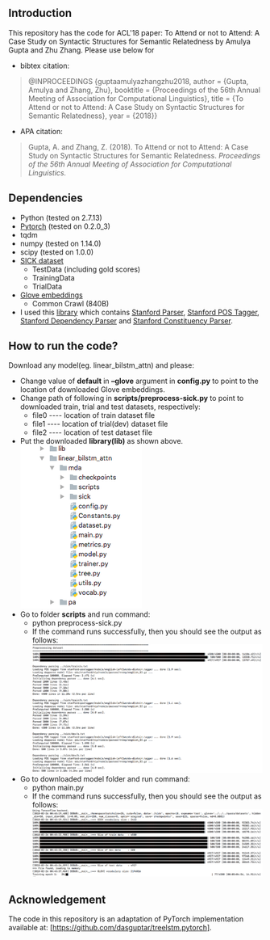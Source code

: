 ## Introduction
This repository has the code for ACL'18 paper: To Attend or not to Attend: A Case Study on Syntactic Structures for Semantic Relatedness by Amulya Gupta and Zhu Zhang.
Please use below for
* bibtex citation:
>@INPROCEEDINGS {guptaamulyazhangzhu2018,
		author = {Gupta, Amulya and Zhang, Zhu},
		booktitle = {Proceedings of the 56th Annual Meeting of Association for Computational Linguistics},
		title  = {To Attend or not to Attend: A Case Study on Syntactic Structures for Semantic Relatedness},
		year   = {2018}}

* APA citation:
> Gupta, A. and Zhang, Z. (2018). To Attend or not to Attend: A Case Study on Syntactic Structures for Semantic Relatedness. *Proceedings of the 56th Annual Meeting of Association for Computational Linguistics.*

## Dependencies
* Python (tested on 2.7.13)
* [Pytorch](http://pytorch.org/) (tested on 0.2.0_3)
* tqdm
* numpy (tested on 1.14.0)
* scipy (tested on 1.0.0)
* [SICK dataset](http://alt.qcri.org/semeval2014/task1/index.php?id=data-and-tools)
	* TestData (including gold scores)
	* TrainingData
	* TrialData
* [Glove embeddings](https://nlp.stanford.edu/projects/glove/)
	* Common Crawl (840B)
* I used this [library](https://iastate.box.com/s/o1izis36zlfsxvu8tzw5ij745xwbrcu9) which contains [Stanford Parser](http://nlp.stanford.edu/software/lex-parser.shtml), [Stanford POS Tagger](http://nlp.stanford.edu/software/tagger.shtml), [Stanford Dependency Parser](http://nlp.stanford.edu/software/nndep.shtml) and [Stanford Constituency Parser](https://nlp.stanford.edu/software/srparser.html).

## How to run the code?
Download any model(eg. linear_bilstm_attn) and please:
* Change value of  **default** in **–glove** argument in **config.py** to point to the location of downloaded Glove embeddings.
* Change path of following in **scripts/preprocess-sick.py** to point to downloaded train, trial and test datasets, respectively:
	* file0 ---- location of train dataset file
	* file1 ---- location of trial(dev) dataset file
	* file2 ---- location of test dataset file
* Put the downloaded **library(lib)** as shown above.
![file_structure](./markup_imgs/file_structure.png)
* Go to folder **scripts** and run command:
	* python preprocess-sick.py
	* If the command runs successfully, then you should see the output as follows:
	  ![conf1](https://github.com/amulyahwr/acl2018/blob/master/markup_imgs/conf1.png)
* Go to downloaded model folder and run command:
	* python main.py
	* If the command runs successfully, then you should see the output as follows:
	  ![conf2](https://github.com/amulyahwr/acl2018/blob/master/markup_imgs/conf2.png)

## Acknowledgement
The code in this repository is an adaptation of PyTorch implementation available at: [https://github.com/dasguptar/treelstm.pytorch].
